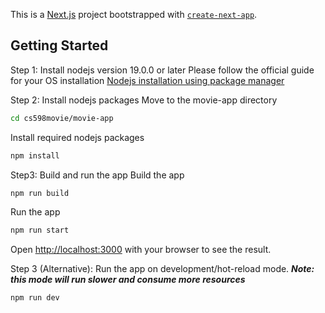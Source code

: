 This is a [Next.js](https://nextjs.org/) project bootstrapped with [`create-next-app`](https://github.com/vercel/next.js/tree/canary/packages/create-next-app).

## Getting Started

Step 1: Install nodejs version 19.0.0 or later 
Please follow the official guide for your OS installation 
[Nodejs installation using package manager](https://nodejs.org/en/download/package-manager/)

Step 2: Install nodejs packages
Move to the movie-app directory
```bash
cd cs598movie/movie-app
```
Install required nodejs packages
```bash
npm install
```

Step3: Build and run the app
Build the app
```bash
npm run build
```
Run the app
```bash
npm run start
```

Open [http://localhost:3000](http://localhost:3000) with your browser to see the result.

Step 3 (Alternative): Run the app on development/hot-reload mode. 
***Note: this mode will run slower and consume more resources***
```bash
npm run dev
```





